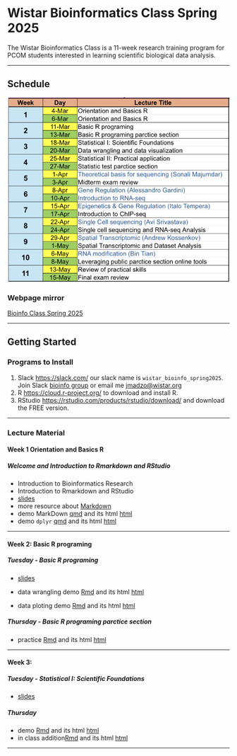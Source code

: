 # Wistar Bioinformatics Class Spring 2025

The Wistar Bioinformatics Class  is a 11-week research training program for PCOM students interested in learning scientific biological data analysis.

---

## Schedule

![calendar](BioInfo_schedule.png)

### Webpage mirror
[Bioinfo Class Spring 2025](https://wistar-bioinfo.github.io/BioinfoClass_Spring_2025)

---

## Getting Started

### Programs to Install

1. Slack <https://slack.com/> our slack name is `wistar_bioinfo_spring2025`.  
   Join Slack [bioinfo group](https://join.slack.com/t/bioinfospring2025/shared_invite/zt-31aqz3j8g-Ha7eNObbwzGDP1U9Wr7wRg) or email me jmadzo@wistar.org
2. R  <https://cloud.r-project.org/> to download and install R.
3. RStudio <https://rstudio.com/products/rstudio/download/> and download the FREE version.

---

###  Lecture Material

#### **Week 1** Orientation and Basics R

##### Welcome and Introduction to Rmarkdown and RStudio

- Introduction to Bioinformatics Research
- Introduction to Rmarkdown and RStudio
- [slides](slides/Bioinfo_class_week1_03_04_2025.pdf)
- more resource about [Markdown](https://www.markdownguide.org/cheat-sheet/)
- demo MarkDown [qmd](Rstudio_quarto/2025_03_04_rmarkdown.qmd) and its html [html](Rstudio_quarto/2025_03_04_rmarkdown.html)
- demo `dplyr` [qmd](Rstudio_quarto/2025_03_04_dplyr_demo.qmd) and its html [html](Rstudio_quarto/2025_03_04_dplyr_demo.html)

---

#### **Week 2:** Basic R programing 

##### Tuesday - Basic R programing

 - [slides](slides/Bioinfo_class_week2_03_11_2025.pdf)

 - data wrangling demo [Rmd](Rstudio_quarto/2025-03-11_readr_tidyr_demo.Rmd) and its html [html](Rstudio_quarto/2025-03-11_readr_tidyr_demo.html)
 - data ploting demo [Rmd](Rstudio_quarto/2025-03-11_ggplot2_demo.Rmd) and its html [html](Rstudio_quarto/2025-03-11_ggplot2_demo.html)


##### Thursday -  Basic R programing parctice section

- practice [Rmd](Rstudio_quarto/2025-03-11_ggplot2_practice.Rmd) and its html [html](Rstudio_quarto/2025-03-11_ggplot2_practice.html)

---

#### **Week 3:** 

##### Tuesday - Statistical I: Scientific Foundations 

- [slides](slides/Bioinfo_class_week3_03_18_2025.pdf)

##### Thursday  

- demo [Rmd](Rstudio_quarto/2021-03-20_statistics.qmd) and its html [html](Rstudio_quarto/Rstudio_quarto/2021-03-20_statistics.html)
- in class addition[Rmd](Rstudio_quarto/2021-03-20_statistics_InClass.qmd) and its html [html](Rstudio_quarto/2021-03-20_statistics_InClass.html)

---
<!---
#### **Week 4:** 

##### Tuesday - Statistical II: Practical application

- [slides]()

##### Thursday -  Statistic test parctice section 

- [slides]()
- demo [Rmd]() and its html [html]()

---

#### **Week 5:** Statistics Review and Tidying R Statistical Tests with `broom`

##### Tuesday - Theoretical basis for sequencing (Sonali Majumdar)

- [slides]()

##### Thursday -  Midterm exam review  

- [test]()

---

#### **Week 6:** Clustering Data

##### Tuesday - Statistical II: Gene Regulation (Alessandro Gardini)

- [slides]()

##### Thursday -  Introduction to RNA-seq 

- [slides]()
- demo [Rmd]() and its html [html]()

---

#### **Week 7:** Statistics 2: Linear Models

##### Tuesday - Epigenetics & Gene Regulation (Italo Tempera)

- [slides]()

##### Thursday -  Introduction to ChIP-seq

- [slides]()
- demo [Rmd]() and its html [html]()


---

#### **Week 8:** Exploratory Data Analysis

##### Tuesday - Single Cell sequencing (Avi Srivastava)

- [slides]()

##### Thursday -  RNA-seq Analysis and Single cell sequencing 

- [slides]()
- demo [Rmd]() and its html [html]()

---

#### **Week 9:** Introduction to RNA-seq

##### Tuesday - Spatial Transcriptomic (Andrew Kossenkov)

- [slides]()

##### Thursday - RNA-seq Analysis and Spatial Transcriptomic

- [slides]()
- demo [Rmd]() and its html [html]()

---

#### **Week 10:** Clustering RNA-seq and Differential Expression Testing

##### Tuesday - RNA modification (Bin Tian)

- [slides]()

##### Thursday -  Leveraging public parctice section online tools

- [slides]()
- demo [Rmd]() and its html [html]()

---

#### **Week 11:** Review of practical skills and Final exam review 

##### Tuesday - Review of practical skills

- [slides]()

##### Thursday -  Final exam review 

- [test]()
---> 
